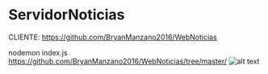 # ServidorNoticias
CLIENTE: https://github.com/BryanManzano2016/WebNoticias

nodemon index.js
https://github.com/BryanManzano2016/WebNoticias/tree/master/
![alt text](https://github.com/BryanManzano2016/ServidorNoticias/tree/master/repositorio/github1.jpg)

